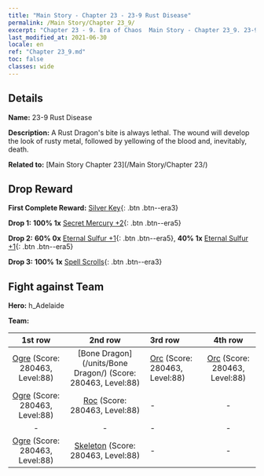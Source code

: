 ```yaml
---
title: "Main Story - Chapter 23 - 23-9 Rust Disease"
permalink: /Main Story/Chapter 23_9/
excerpt: "Chapter 23 - 9. Era of Chaos  Main Story - Chapter 23_9. 23-9 Rust Disease"
last_modified_at: 2021-06-30
locale: en
ref: "Chapter 23_9.md"
toc: false
classes: wide
---
```


## Details

 **Name:** 23-9 Rust Disease

 **Description:** A Rust Dragon's bite is always lethal. The wound will develop the look of rusty metal, followed by yellowing of the blood and, inevitably, death.

 **Related to:** [Main Story Chapter 23](/Main Story/Chapter 23/)

## Drop Reward

 **First Complete Reward:** [Silver Key](/Items/con_693/){: .btn .btn--era3}

 **Drop 1:** **100% 1x** [Secret Mercury +2](/Items/mat_77/){: .btn .btn--era5}

 **Drop 2:** **60% 0x** [Eternal Sulfur +1](/Items/mat_71/){: .btn .btn--era5}, **40% 1x** [Eternal Sulfur +1](/Items/mat_71/){: .btn .btn--era5}

 **Drop 3:** **100% 1x** [Spell Scrolls](/Items/con_694/){: .btn .btn--era3}


## Fight against Team
 **Hero:** h_Adelaide

 **Team:**


  | 1st row | 2nd row | 3rd row | 4th row |
  |:----:|:----:|:----|:----:|
  | [Ogre](/units/Ogre/) (Score: 280463, Level:88)  | [Bone Dragon](/units/Bone Dragon/) (Score: 280463, Level:88)  | [Orc](/units/Orc/) (Score: 280463, Level:88)  | [Orc](/units/Orc/) (Score: 280463, Level:88)  |
  | [Ogre](/units/Ogre/) (Score: 280463, Level:88)  | [Roc](/units/Roc/) (Score: 280463, Level:88)  | - | - |
  | - | - | - | - |
  | [Ogre](/units/Ogre/) (Score: 280463, Level:88)  | [Skeleton](/units/Skeleton/) (Score: 280463, Level:88)  | - | - |


